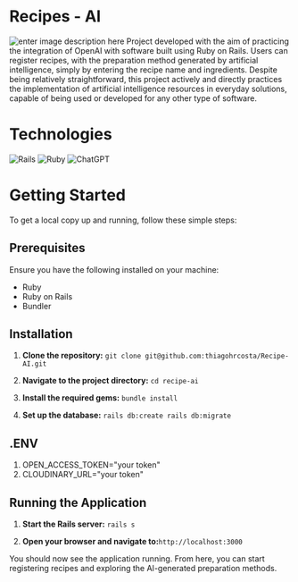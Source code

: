 # Recipes - AI
![enter image description here](https://res.cloudinary.com/dloadb2bx/image/upload/v1718734943/yyynxzxcm546mz0ole4h.jpg)
Project developed with the aim of practicing the integration of OpenAI with software built using Ruby on Rails. Users can register recipes, with the preparation method generated by artificial intelligence, simply by entering the recipe name and ingredients. Despite being relatively straightforward, this project actively and directly practices the implementation of artificial intelligence resources in everyday solutions, capable of being used or developed for any other type of software.


# Technologies 
![Rails](https://img.shields.io/badge/rails-%23CC0000.svg?style=for-the-badge&logo=ruby-on-rails&logoColor=white) ![Ruby](https://img.shields.io/badge/ruby-%23CC342D.svg?style=for-the-badge&logo=ruby&logoColor=white) ![ChatGPT](https://img.shields.io/badge/chatGPT-74aa9c?style=for-the-badge&logo=openai&logoColor=white)

# Getting Started

To get a local copy up and running, follow these simple steps:

## Prerequisites

Ensure you have the following installed on your machine:

-   Ruby
-   Ruby on Rails
-   Bundler

## Installation

1.  **Clone the repository:** `git clone git@github.com:thiagohrcosta/Recipe-AI.git` 
    
2.  **Navigate to the project directory:** `cd recipe-ai` 
    
3.  **Install the required gems:** `bundle install` 
    
4.  **Set up the database:** `rails db:create
    rails db:migrate`

## .ENV
1. OPEN_ACCESS_TOKEN="your token"
2. CLOUDINARY_URL="your token"
    
## Running the Application

1.  **Start the Rails server:** `rails s` 
    
2.  **Open your browser and navigate to:**`http://localhost:3000` 
    

You should now see the application running. From here, you can start registering recipes and exploring the AI-generated preparation methods.
